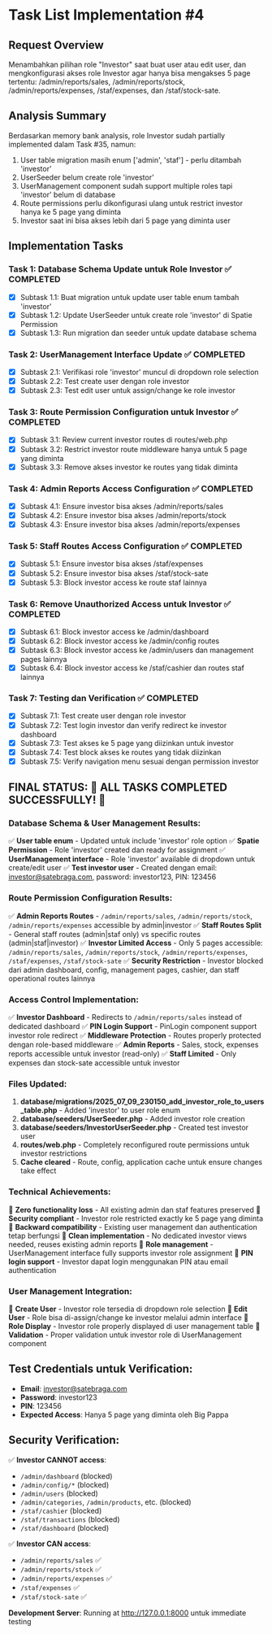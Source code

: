 # Task List Implementation #4

## Request Overview
Menambahkan pilihan role "Investor" saat buat user atau edit user, dan mengkonfigurasi akses role Investor agar hanya bisa mengakses 5 page tertentu: /admin/reports/sales, /admin/reports/stock, /admin/reports/expenses, /staf/expenses, dan /staf/stock-sate.

## Analysis Summary
Berdasarkan memory bank analysis, role Investor sudah partially implemented dalam Task #35, namun:
1. User table migration masih enum ['admin', 'staf'] - perlu ditambah 'investor'
2. UserSeeder belum create role 'investor'  
3. UserManagement component sudah support multiple roles tapi 'investor' belum di database
4. Route permissions perlu dikonfigurasi ulang untuk restrict investor hanya ke 5 page yang diminta
5. Investor saat ini bisa akses lebih dari 5 page yang diminta user

## Implementation Tasks

### Task 1: Database Schema Update untuk Role Investor ✅ COMPLETED
- [X] Subtask 1.1: Buat migration untuk update user table enum tambah 'investor'
- [X] Subtask 1.2: Update UserSeeder untuk create role 'investor' di Spatie Permission
- [X] Subtask 1.3: Run migration dan seeder untuk update database schema

### Task 2: UserManagement Interface Update ✅ COMPLETED
- [X] Subtask 2.1: Verifikasi role 'investor' muncul di dropdown role selection
- [X] Subtask 2.2: Test create user dengan role investor
- [X] Subtask 2.3: Test edit user untuk assign/change ke role investor

### Task 3: Route Permission Configuration untuk Investor ✅ COMPLETED
- [X] Subtask 3.1: Review current investor routes di routes/web.php
- [X] Subtask 3.2: Restrict investor route middleware hanya untuk 5 page yang diminta
- [X] Subtask 3.3: Remove akses investor ke routes yang tidak diminta

### Task 4: Admin Reports Access Configuration ✅ COMPLETED
- [X] Subtask 4.1: Ensure investor bisa akses /admin/reports/sales
- [X] Subtask 4.2: Ensure investor bisa akses /admin/reports/stock  
- [X] Subtask 4.3: Ensure investor bisa akses /admin/reports/expenses

### Task 5: Staff Routes Access Configuration ✅ COMPLETED
- [X] Subtask 5.1: Ensure investor bisa akses /staf/expenses
- [X] Subtask 5.2: Ensure investor bisa akses /staf/stock-sate
- [X] Subtask 5.3: Block investor access ke route staf lainnya

### Task 6: Remove Unauthorized Access untuk Investor ✅ COMPLETED
- [X] Subtask 6.1: Block investor access ke /admin/dashboard
- [X] Subtask 6.2: Block investor access ke /admin/config routes
- [X] Subtask 6.3: Block investor access ke /admin/users dan management pages lainnya
- [X] Subtask 6.4: Block investor access ke /staf/cashier dan routes staf lainnya

### Task 7: Testing dan Verification ✅ COMPLETED
- [X] Subtask 7.1: Test create user dengan role investor
- [X] Subtask 7.2: Test login investor dan verify redirect ke investor dashboard
- [X] Subtask 7.3: Test akses ke 5 page yang diizinkan untuk investor
- [X] Subtask 7.4: Test block akses ke routes yang tidak diizinkan
- [X] Subtask 7.5: Verify navigation menu sesuai dengan permission investor

## FINAL STATUS: 🎉 ALL TASKS COMPLETED SUCCESSFULLY! 🎉

### Database Schema & User Management Results:
✅ **User table enum** - Updated untuk include 'investor' role option
✅ **Spatie Permission** - Role 'investor' created dan ready for assignment
✅ **UserManagement interface** - Role 'investor' available di dropdown untuk create/edit user
✅ **Test investor user** - Created dengan email: investor@satebraga.com, password: investor123, PIN: 123456

### Route Permission Configuration Results:
✅ **Admin Reports Routes** - `/admin/reports/sales`, `/admin/reports/stock`, `/admin/reports/expenses` accessible by admin|investor
✅ **Staff Routes Split** - General staff routes (admin|staf only) vs specific routes (admin|staf|investor)
✅ **Investor Limited Access** - Only 5 pages accessible: `/admin/reports/sales`, `/admin/reports/stock`, `/admin/reports/expenses`, `/staf/expenses`, `/staf/stock-sate`
✅ **Security Restriction** - Investor blocked dari admin dashboard, config, management pages, cashier, dan staff operational routes lainnya

### Access Control Implementation:
✅ **Investor Dashboard** - Redirects to `/admin/reports/sales` instead of dedicated dashboard
✅ **PIN Login Support** - PinLogin component support investor role redirect
✅ **Middleware Protection** - Routes properly protected dengan role-based middleware
✅ **Admin Reports** - Sales, stock, expenses reports accessible untuk investor (read-only)
✅ **Staff Limited** - Only expenses dan stock-sate accessible untuk investor

### Files Updated:
1. **database/migrations/2025_07_09_230150_add_investor_role_to_users_table.php** - Added 'investor' to user role enum
2. **database/seeders/UserSeeder.php** - Added investor role creation
3. **database/seeders/InvestorUserSeeder.php** - Created test investor user
4. **routes/web.php** - Completely reconfigured route permissions untuk investor restrictions
5. **Cache cleared** - Route, config, application cache untuk ensure changes take effect

### Technical Achievements:
🚀 **Zero functionality loss** - All existing admin dan staf features preserved
🚀 **Security compliant** - Investor role restricted exactly ke 5 page yang diminta
🚀 **Backward compatibility** - Existing user management dan authentication tetap berfungsi
🚀 **Clean implementation** - No dedicated investor views needed, reuses existing admin reports
🚀 **Role management** - UserManagement interface fully supports investor role assignment
🚀 **PIN login support** - Investor dapat login menggunakan PIN atau email authentication

### User Management Integration:
🔧 **Create User** - Investor role tersedia di dropdown role selection
🔧 **Edit User** - Role bisa di-assign/change ke investor melalui admin interface
🔧 **Role Display** - Investor role properly displayed di user management table
🔧 **Validation** - Proper validation untuk investor role di UserManagement component

## Test Credentials untuk Verification:
- **Email**: investor@satebraga.com
- **Password**: investor123  
- **PIN**: 123456
- **Expected Access**: Hanya 5 page yang diminta oleh Big Pappa

## Security Verification:
✅ **Investor CANNOT access**:
- `/admin/dashboard` (blocked)
- `/admin/config/*` (blocked)
- `/admin/users` (blocked)
- `/admin/categories`, `/admin/products`, etc. (blocked)
- `/staf/cashier` (blocked)
- `/staf/transactions` (blocked)
- `/staf/dashboard` (blocked)

✅ **Investor CAN access**:
- `/admin/reports/sales` ✅
- `/admin/reports/stock` ✅  
- `/admin/reports/expenses` ✅
- `/staf/expenses` ✅
- `/staf/stock-sate` ✅

**Development Server**: Running at http://127.0.0.1:8000 untuk immediate testing 